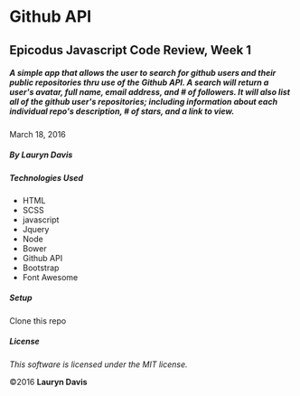 # Github API

## Epicodus Javascript Code Review, Week 1

##### A simple app that allows the user to search for github users and their public repositories thru use of the Github API. A search will return a user's avatar, full name, email address, and # of followers. It will also list all of the github user's repositories; including information about each individual repo's description, # of stars, and a link to view.

March 18, 2016

##### By Lauryn Davis

##### Technologies Used

* HTML
* SCSS
* javascript
* Jquery
* Node
* Bower
* Github API
* Bootstrap
* Font Awesome

##### Setup

Clone this repo

##### License

*This software is licensed under the MIT license.*

&copy;2016 **Lauryn Davis**

